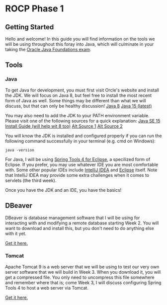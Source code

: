# ROCP Phase 1 
## Getting Started

Hello and welcome! In this guide you will find information on the tools we will be using throughout this foray into Java, which will culminate in your taking the [Oracle Java Foundations exam](https://education.oracle.com/java-foundations/pexam_1Z0-811).

## Tools

### Java
To get Java for development, you must first visit Orcle's website and install the JDK. We will focus on Java 8, but feel free to install the most recent form of Java as well. Some things may be different than what we will discuss, but that can only be healthy discussion!
[Java 8](https://www.oracle.com/java/technologies/javase/javase-jdk8-downloads.html)
[Java 15 (latest)](https://www.oracle.com/java/technologies/javase-jdk15-downloads.html)

You may also need to add the JDK to your PATH environment variable. Please visit one of the following sources for a quick explanation:
[Java SE 15 Install Guide (will help wit 8 too)](https://docs.oracle.com/en/java/javase/15/install/installation-jdk-microsoft-windows-platforms.html#GUID-96EB3876-8C7A-4A25-9F3A-A2983FEC016A)
[Alt Source 1](https://www.poftut.com/how-to-set-java-jre-and-jdk-home-path-and-environment-variables-on-windows/)
[Alt Source 2](https://kingluddite.com/tools/how-do-i-add-java-to-my-windows-path)

You will know the JDK is installed and configured properly if you can run the following command successfully in your terminal (e.g. cmd on Windows):
```
java -version
```

For Java, I will be using [Spring Tools 4 for Eclipse](https://spring.io/tools), a specilized form of Eclipse. If you prefer, you may use whatever IDE you are most comfortable with. Some other popular IDEs include  [IntelliJ IDEA](https://www.jetbrains.com/idea/) and [Eclipse](https://www.eclipse.org/ide/) itself. Note that IntelliJ IDEA may provide some extra challenges when it comes to servlets (the third week).

Once you have the JDK and an IDE, you have the basics!

## DBeaver
DBeaver is database management software that I will be using for interacting with and modifying a remote database starting Week 2. You will want to download and install this, but you don't need to do anything else with it yet.

[Get it here.](https://dbeaver.io/)

### Tomcat
Apache Tomcat 9 is a web server that we will be using to test our very own server software that we will build in Week 3. When you download it, you will get a compressed file. You only need to uncompress this file somewhere and remember where that is; come Week 3, I will discuss configuring Spring Tools 4 to host a web server via Tomcat.

[Get it here.](https://tomcat.apache.org/download-90.cgi)